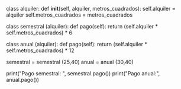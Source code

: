 class alquiler:
  def __init__(self, alquiler, metros_cuadrados):
    self.alquiler = alquiler
    self.metros_cuadrados = metros_cuadrados

class semestral (alquiler):
  def pago(self):
    return (self.alquiler * self.metros_cuadrados) * 6

class anual (alquiler):
  def pago(self):
    return (self.alquiler * self.metros_cuadrados) * 12

semestral = semestral (25,40)
anual = anual (30,40)

print("Pago semestral: ", semestral.pago())
print("Pago anual:", anual.pago())
